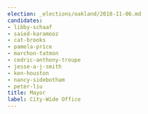 ```yaml
---
election: _elections/oakland/2018-11-06.md
candidates:
- libby-schaaf
- saied-karamooz
- cat-brooks
- pamela-price
- marchon-tatmon
- cedric-anthony-troupe
- jesse-a-j-smith
- ken-houston
- nancy-sidebotham
- peter-liu
title: Mayor
label: City-Wide Office
---
```

